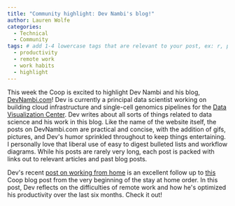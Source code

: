 ```yaml
---
title: "Community highlight: Dev Nambi's blog!"
author: Lauren Wolfe
categories: 
  - Technical
  - Community
tags: # add 1-4 lowercase tags that are relevant to your post, ex: r, python, genomics, workflows
  - productivity
  - remote work
  - work habits
  - highlight
---
```


This week the Coop is excited to highlight Dev Nambi and his blog, [DevNambi.com](https://devnambi.com/)! Dev is currently a principal data scientist working on building cloud infrastructure and single-cell genomics pipelines for the [Data Visualization Center](https://viz.fredhutch.org/). Dev writes about all sorts of things related to data science and his work in this blog. Like the name of the website itself, the posts on DevNambi.com are practical and concise, with the addition of gifs, pictures, and Dev's humor sprinkled throughout to keep things entertaining. I personally love that liberal use of easy to digest bulleted lists and workflow diagrams. While his posts are rarely very long, each post is packed with links out to relevant articles and past blog posts. 

Dev's recent [post on working from home](https://devnambi.com/2020/wfh.html) is an excellent follow up to [this](https://fredhutch.github.io/coop/community/wfh-tips/) Coop blog post from the very beginning of the stay at home order. In this post, Dev reflects on the difficulties of remote work and how he's optimized his productivity over the last six months. Check it out!
